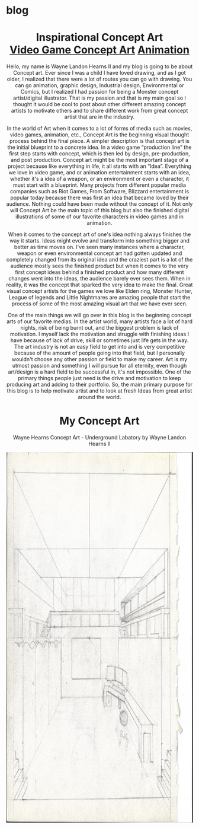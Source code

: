 # blog
<!DOCTYPE html>
<html lang="en">
<head>
    <meta charset="UTF-8">
       <title>CreatorsHub</title>
    <link rel="icon" type="image/x-icon" href="png-clipart-colored-pencil-pencil-pencil-pen-thumbnail.png">
<!DOCTYPE html>
<html>
<head>
<style> 

.p1 {font-family: "Comic Sans MS", "Comic Sans", cursive; 
  font-size:25px;
  color: black;
}

.p2 {font-family: "Comic Sans MS", "Comic Sans", cursive; 
  font-size:55px;
  color: black;
  -webkit-text-stroke: 2px white;
}

.p3 {font-family: "Comic Sans MS", "Comic Sans", cursive; 
  font-size:35px;
  color: black;
}

.p4 {font-family: "Comic Sans MS", "Comic Sans", cursive; 
  font-size:25px;
  color: black;
  -webkit-text-stroke: 2px white;
}

#rcorners1 {
  border-radius: 25px;
  background: white;
  padding: 20px; 
  width: 75%;
  height: 100%;  

}

#rcorners2 {
  border-radius: 25px;
  background: black;
  padding: 20px; 
  width: 150;
  height: 100%;  

}

#rcorners3 {
  border-radius: 25px;
  background: whitesmoke;
  padding: 20px; 
  width: 50%;
  height: 50%;  

}

#rcorners4 {
  border-radius: 25px;
  background: black;
  padding: 20px; 
  width: 50% ;
  height: 50% ;  

}

#rcorners5 {
  border-radius: 25px;
  background: black;
  padding: 20px; 
  width: 75%;
  height: 100%;  

}

div.greybox {
width:700px;
padding:180px;
margin-top: 100px; 
margin-bottom: 10px;
margin-right: 80px;
margin-left: 80px;

background-color:floralwhite;
}

</style>
</head>
<body style="background: url(doogle-3-drawing.jpg) no-repeat fixed;
             background-size: 100%;">

<center>

<!--Title/Intro-->

<h1 class="p2" id="rcorners2">Inspirational Concept Art <br> 
  <a class="p4" href="videogameconceptart.html">Video Game Concept Art</a> 
  <a class="p4" href="animation.html">Animation</a> </h1>




<p class="p1" id="rcorners1">Hello, my name is Wayne Landon Hearns II and my blog is going to be about Concept art. Ever since I was a child I have loved drawing, and as I got older, I realized that there were a lot of routes you can go with drawing. You can go animation, graphic design, Industrial design, Environmental or Comics, but I realized I had passion for being a Monster concept artist/digital illustrator. That is my passion and that is my main goal so I thought it would be cool to post about other different amazing concept artists to motivate others and to share different work from great concept artist that are in the industry.  

In the world of Art when it comes to a lot of forms of media such as movies, video games, animation, etc., Concept Art is the beginning visual thought process behind the final piece. A simpler description is that concept art is the initial blueprint to a concrete idea. In a video game “production line” the first step starts with concept, which is then led by design, pre-production, and post production. Concept art might be the most important stage of a project because like everything in life, it all starts with an “Idea”. Everything we love in video game, and or animation entertainment starts with an idea, whether it's a idea of a weapon, or an environment or even a character, it must start with a blueprint. Many projects from different popular media companies such as Riot Games, From Software, Blizzard entertainment is popular today because there was first an idea that became loved by their audience. Nothing could have been made without the concept of it. Not only will Concept Art be the main topic of this blog but also the finished digital illustrations of some of our favorite characters in video games and in animation. 

When it comes to the concept art of one's idea nothing always finishes the way it starts. Ideas might evolve and transform into something bigger and better as time moves on. I've seen many instances where a character, weapon or even environmental concept art had gotten updated and completely changed from its original idea and the craziest part is a lot of the audience mostly sees the finished product but when it comes to the very first concept ideas behind a finished product and how many different changes went into the ideas, the audience barely ever sees them. When in reality, it was the concept that sparked the very idea to make the final. Great visual concept artists for the games we love like Elden ring, Monster Hunter, League of legends and Little Nightmares are amazing people that start the process of some of the most amazing visual art that we have ever seen.    

One of the main things we will go over in this blog is the beginning concept arts of our favorite medias. In the artist world, many artists face a lot of hard nights, risk of being burnt out, and the biggest problem is lack of motivation. I myself lack the motivation and struggle with finishing ideas I have because of lack of drive, skill or sometimes just life gets in the way. The art industry is not an easy field to get into and is very competitive because of the amount of people going into that field, but I personally wouldn't choose any other passion or field to make my career. Art is my utmost passion and something I will pursue for all eternity, even though art/design is a hard field to be successful in, it's not impossible. One of the primary things people just need is the drive and motivation to keep producing art and adding to their portfolio. So, the main primary purpose for this blog is to help motivate artist and to look at fresh Ideas from great artist around the world.  </p>
</body>

<body background="doogle-2-drawing.jpg">

<!--My Art-->

<h1 class="p2" id="rcorners4"> My Concept Art </h1>
<p class="p4" id="rcorners5">Wayne Hearns Concept Art - Underground Labatory by Wayne Landon Hearns II</p>
<img id="rcorners3" src="Lab-Outline-Handrawn-Sketch.jpg" width="1000" height="1000">

</body>
</html>
